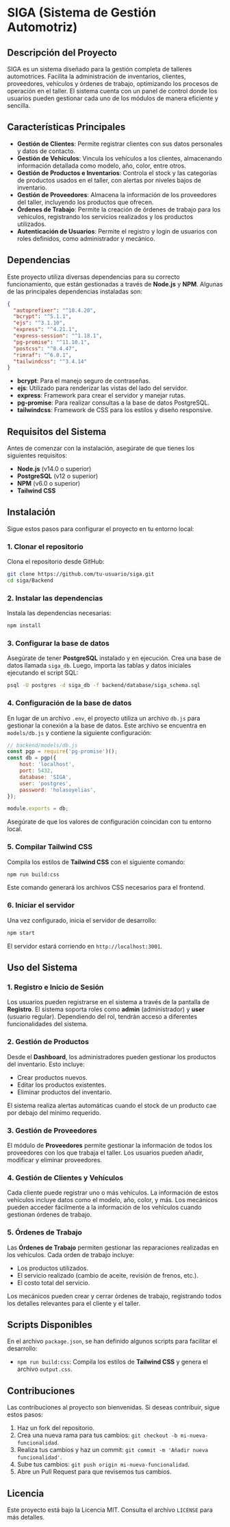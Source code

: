# SIGA (Sistema de Gestión Automotriz)

## Descripción del Proyecto

SIGA es un sistema diseñado para la gestión completa de talleres automotrices. Facilita la administración de inventarios, clientes, proveedores, vehículos y órdenes de trabajo, optimizando los procesos de operación en el taller. El sistema cuenta con un panel de control donde los usuarios pueden gestionar cada uno de los módulos de manera eficiente y sencilla.

## Características Principales

- **Gestión de Clientes**: Permite registrar clientes con sus datos personales y datos de contacto.
- **Gestión de Vehículos**: Vincula los vehículos a los clientes, almacenando información detallada como modelo, año, color, entre otros.
- **Gestión de Productos e Inventarios**: Controla el stock y las categorías de productos usados en el taller, con alertas por niveles bajos de inventario.
- **Gestión de Proveedores**: Almacena la información de los proveedores del taller, incluyendo los productos que ofrecen.
- **Órdenes de Trabajo**: Permite la creación de órdenes de trabajo para los vehículos, registrando los servicios realizados y los productos utilizados.
- **Autenticación de Usuarios**: Permite el registro y login de usuarios con roles definidos, como administrador y mecánico.

## Dependencias

Este proyecto utiliza diversas dependencias para su correcto funcionamiento, que están gestionadas a través de **Node.js** y **NPM**. Algunas de las principales dependencias instaladas son:

```json
{
  "autoprefixer": "^10.4.20",
  "bcrypt": "^5.1.1",
  "ejs": "^3.1.10",
  "express": "^4.21.1",
  "express-session": "^1.18.1",
  "pg-promise": "^11.10.1",
  "postcss": "^8.4.47",
  "rimraf": "^6.0.1",
  "tailwindcss": "^3.4.14"
}
```

- **bcrypt**: Para el manejo seguro de contraseñas.
- **ejs**: Utilizado para renderizar las vistas del lado del servidor.
- **express**: Framework para crear el servidor y manejar rutas.
- **pg-promise**: Para realizar consultas a la base de datos PostgreSQL.
- **tailwindcss**: Framework de CSS para los estilos y diseño responsive.

## Requisitos del Sistema

Antes de comenzar con la instalación, asegúrate de que tienes los siguientes requisitos:

- **Node.js** (v14.0 o superior)
- **PostgreSQL** (v12 o superior)
- **NPM** (v6.0 o superior)
- **Tailwind CSS**

## Instalación

Sigue estos pasos para configurar el proyecto en tu entorno local:

### 1. Clonar el repositorio

Clona el repositorio desde GitHub:

```bash
git clone https://github.com/tu-usuario/siga.git
cd siga/Backend
```

### 2. Instalar las dependencias

Instala las dependencias necesarias:

```bash
npm install
```

### 3. Configurar la base de datos

Asegúrate de tener **PostgreSQL** instalado y en ejecución. Crea una base de datos llamada `siga_db`. Luego, importa las tablas y datos iniciales ejecutando el script SQL:

```bash
psql -U postgres -d siga_db -f backend/database/siga_schema.sql
```

### 4. Configuración de la base de datos

En lugar de un archivo `.env`, el proyecto utiliza un archivo `db.js` para gestionar la conexión a la base de datos. Este archivo se encuentra en `models/db.js` y contiene la siguiente configuración:

```js
// backend/models/db.js
const pgp = require('pg-promise')();
const db = pgp({
    host: 'localhost',
    port: 5432,
    database: 'SIGA',
    user: 'postgres',
    password: 'holasoyelias',
});

module.exports = db;
```

Asegúrate de que los valores de configuración coincidan con tu entorno local.

### 5. Compilar Tailwind CSS

Compila los estilos de **Tailwind CSS** con el siguiente comando:

```bash
npm run build:css
```

Este comando generará los archivos CSS necesarios para el frontend.

### 6. Iniciar el servidor

Una vez configurado, inicia el servidor de desarrollo:

```bash
npm start
```

El servidor estará corriendo en `http://localhost:3001`.

## Uso del Sistema

### 1. Registro e Inicio de Sesión

Los usuarios pueden registrarse en el sistema a través de la pantalla de **Registro**. El sistema soporta roles como **admin** (administrador) y **user** (usuario regular). Dependiendo del rol, tendrán acceso a diferentes funcionalidades del sistema.

### 2. Gestión de Productos

Desde el **Dashboard**, los administradores pueden gestionar los productos del inventario. Esto incluye:

- Crear productos nuevos.
- Editar los productos existentes.
- Eliminar productos del inventario.
  
El sistema realiza alertas automáticas cuando el stock de un producto cae por debajo del mínimo requerido.

### 3. Gestión de Proveedores

El módulo de **Proveedores** permite gestionar la información de todos los proveedores con los que trabaja el taller. Los usuarios pueden añadir, modificar y eliminar proveedores.

### 4. Gestión de Clientes y Vehículos

Cada cliente puede registrar uno o más vehículos. La información de estos vehículos incluye datos como el modelo, año, color, y más. Los mecánicos pueden acceder fácilmente a la información de los vehículos cuando gestionan órdenes de trabajo.

### 5. Órdenes de Trabajo

Las **Órdenes de Trabajo** permiten gestionar las reparaciones realizadas en los vehículos. Cada orden de trabajo incluye:

- Los productos utilizados.
- El servicio realizado (cambio de aceite, revisión de frenos, etc.).
- El costo total del servicio.

Los mecánicos pueden crear y cerrar órdenes de trabajo, registrando todos los detalles relevantes para el cliente y el taller.

## Scripts Disponibles

En el archivo `package.json`, se han definido algunos scripts para facilitar el desarrollo:

- `npm run build:css`: Compila los estilos de **Tailwind CSS** y genera el archivo `output.css`.

## Contribuciones

Las contribuciones al proyecto son bienvenidas. Si deseas contribuir, sigue estos pasos:

1. Haz un fork del repositorio.
2. Crea una nueva rama para tus cambios: `git checkout -b mi-nueva-funcionalidad`.
3. Realiza tus cambios y haz un commit: `git commit -m 'Añadir nueva funcionalidad'`.
4. Sube tus cambios: `git push origin mi-nueva-funcionalidad`.
5. Abre un Pull Request para que revisemos tus cambios.

## Licencia

Este proyecto está bajo la Licencia MIT. Consulta el archivo `LICENSE` para más detalles.